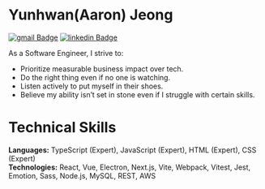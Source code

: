 # Yunhwan(Aaron) Jeong

[![gmail Badge](https://img.shields.io/badge/Gmail-D14836?style=flat-square&logo=gmail&logoColor=white&link=mailto:jimmy53120488@gmail.com)](mailto:jimmy53120488@gmail.com)
[![linkedin Badge](https://img.shields.io/badge/LinkedIn-0C66C3?style=flat-square&logo=linkedin&logoColor=EFF2EB)](https://www.linkedin.com/in/Yunhwan-jeong/)

As a Software Engineer, I strive to:
- Prioritize measurable business impact over tech.
- Do the right thing even if no one is watching.
- Listen actively to put myself in their shoes.
- Believe my ability isn’t set in stone even if I struggle with certain skills.

# Technical Skills
**Languages:** TypeScript (Expert), JavaScript (Expert), HTML (Expert), CSS (Expert) <br/>
**Technologies:** React, Vue, Electron, Next.js, Vite, Webpack, Vitest, Jest, Emotion, Sass, Node.js, MySQL, REST, AWS
